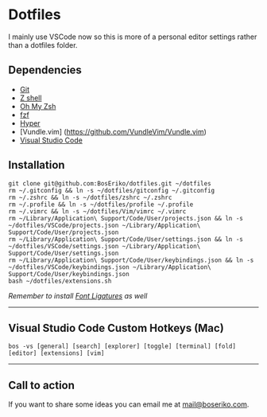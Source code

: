 # Dotfiles

I mainly use VSCode now so this is more of a personal editor settings rather than a dotfiles folder.

## Dependencies
- [Git](https://git-scm.com)
- [Z shell](https://github.com/robbyrussell/oh-my-zsh/wiki/Installing-ZSH)
- [Oh My Zsh](https://github.com/robbyrussell/oh-my-zsh)
- [fzf](https://github.com/junegunn/fzf)
- [Hyper](https://hyper.is/)
- [Vundle.vim] (https://github.com/VundleVim/Vundle.vim)
- [Visual Studio Code](https://code.visualstudio.com/)

## Installation

    git clone git@github.com:BosEriko/dotfiles.git ~/dotfiles
    rm ~/.gitconfig && ln -s ~/dotfiles/gitconfig ~/.gitconfig
    rm ~/.zshrc && ln -s ~/dotfiles/zshrc ~/.zshrc
    rm ~/.profile && ln -s ~/dotfiles/profile ~/.profile
    rm ~/.vimrc && ln -s ~/dotfiles/Vim/vimrc ~/.vimrc
    rm ~/Library/Application\ Support/Code/User/projects.json && ln -s ~/dotfiles/VSCode/projects.json ~/Library/Application\ Support/Code/User/projects.json
    rm ~/Library/Application\ Support/Code/User/settings.json && ln -s ~/dotfiles/VSCode/settings.json ~/Library/Application\ Support/Code/User/settings.json
    rm ~/Library/Application\ Support/Code/User/keybindings.json && ln -s ~/dotfiles/VSCode/keybindings.json ~/Library/Application\ Support/Code/User/keybindings.json
    bash ~/dotfiles/extensions.sh

_Remember to install [Font Ligatures](https://github.com/tonsky/FiraCode) as well_

------

## Visual Studio Code Custom Hotkeys (Mac)

    bos -vs [general] [search] [explorer] [toggle] [terminal] [fold] [editor] [extensions] [vim]

------

## Call to action
If you want to share some ideas you can email me at mail@boseriko.com.
